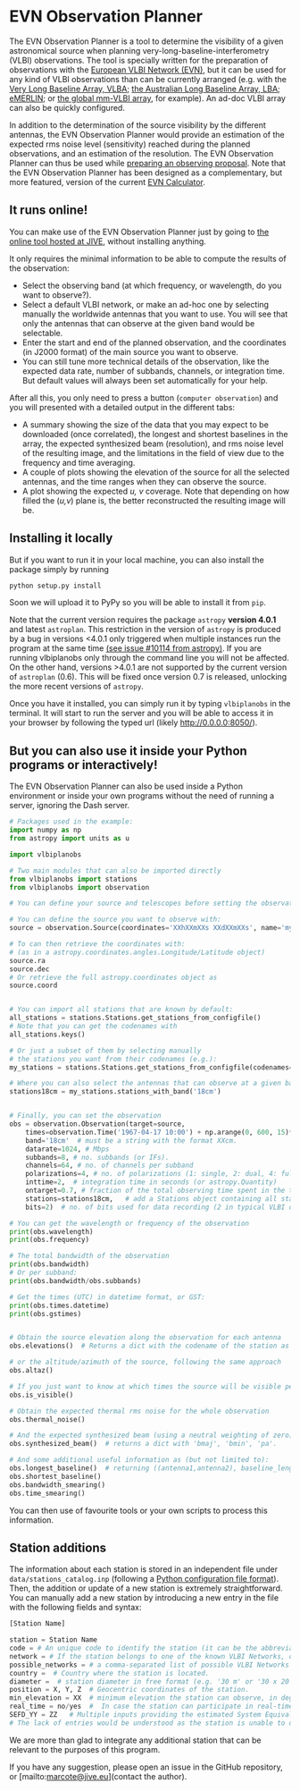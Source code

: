 # EVN Observation Planner


The EVN Observation Planner is a tool to determine the visibility of a given astronomical source when planning very-long-baseline-interferometry (VLBI) observations. The tool is specially written for the preparation of observations with the [European VLBI Network (EVN)](https://www.evlbi.org), but it can be used for any kind of VLBI observations than can be currently arranged (e.g. with the [Very Long Baseline Array, VLBA](https://public.nrao.edu/telescopes/vlba/); [the Australian Long Baseline Array, LBA](https://www.atnf.csiro.au/vlbi/overview/index.html); [eMERLIN](http://www.merlin.ac.uk/e-merlin/index.html); or [the global mm-VLBI array](https://www3.mpifr-bonn.mpg.de/div/vlbi/globalmm/), for example). An ad-doc VLBI array can also be quickly configured.

In addition to the determination of the source visibility by the different antennas, the EVN Observation Planner would provide an estimation of the expected rms noise level (sensitivity) reached during the planned observations, and an estimation of the resolution. The EVN Observation Planner can thus be used while [preparing an observing proposal](https://www.evlbi.org/using-evn).
Note that the EVN Observation Planner has been designed as a complementary, but more featured, version of the current [EVN Calculator](http://old.evlbi.org/cgi-bin/EVNcalc.pl).



## It runs online!

You can make use of the EVN Observation Planner just by going to [the online tool hosted at JIVE](http://planobs.jive.eu:8050), without installing anything.


It only requires the minimal information to be able to compute the results of the observation:

- Select the observing band (at which frequency, or wavelength, do you want to observe?).
- Select a default VLBI network, or make an ad-hoc one by selecting manually the worldwide antennas that you want to use. You will see that only the antennas that can observe at the given band would be selectable.
- Enter the start and end of the planned observation, and the coordinates (in J2000 format) of the main source you want to observe.
- You can still tune more technical details of the observation, like the expected data rate, number of subbands, channels, or integration time. But default values will always been set automatically for your help.

After all this, you only need to press a button (`computer observation`) and you will presented with a detailed output in the different tabs:

- A summary showing the size of the data that you may expect to be downloaded (once correlated), the longest and shortest baselines in the array, the expected synthesized beam (resolution), and rms noise level of the resulting image, and the limitations in the field of view due to the frequency and time averaging.
- A couple of plots showing the elevation of the source for all the selected antennas, and the time ranges when they can observe the source.
- A plot showing the expected _u, v_ coverage. Note that depending on how filled the (_u,v_) plane is, the better reconstructed the resulting image will be.



## Installing it locally

But if you want to run it in your local machine, you can also install the package simply by running

```bash
python setup.py install
```

Soon we will upload it to PyPy so you will be able to install it from `pip`.


Note that the current version requires the package `astropy` **version 4.0.1** and latest `astroplan`. This restriction in the version of `astropy` is produced by a bug in versions <4.0.1 only triggered when multiple instances run the program at the same time [(see issue #10114 from astropy)](https://github.com/astropy/astropy/issues/10114). If you are running vlbiplanobs only through the command line you will not be affected. On the other hand, versions >4.0.1 are not supported by the current version of `astroplan` (0.6). This will be fixed once version 0.7 is released, unlocking the more recent versions of `astropy`.


Once you have it installed, you can simply run it by typing `vlbiplanobs` in the terminal.  It will start to run the server and you will be able to access it in your browser by following the typed url (likely http://0.0.0.0:8050/).




## But you can also use it inside your Python programs or interactively!

The EVN Observation Planner can also be used inside a Python environment or inside your own programs without the need of running a server, ignoring the Dash server.


```python
# Packages used in the example:
import numpy as np
from astropy import units as u

import vlbiplanobs

# Two main modules that can also be imported directly
from vlbiplanobs import stations
from vlbiplanobs import observation

# You can define your source and telescopes before setting the observation:

# You can define the source you want to observe with:
source = observation.Source(coordinates='XXhXXmXXs XXdXXmXXs', name='my_source')

# To can then retrieve the coordinates with:
# (as in a astropy.coordinates.angles.Longitude/Latitude object)
source.ra
source.dec
# Or retrieve the full astropy.coordinates object as
source.coord


# You can import all stations that are known by default:
all_stations = stations.Stations.get_stations_from_configfile()
# Note that you can get the codenames with
all_stations.keys()

# Or just a subset of them by selecting manually
# the stations you want from their codenames (e.g.):
my_stations = stations.Stations.get_stations_from_configfile(codenames=('Ef', 'Ys', 'Wb'))

# Where you can also select the antennas that can observe at a given band:
stations18cm = my_stations.stations_with_band('18cm')


# Finally, you can set the observation
obs = observation.Observation(target=source,
    times=observation.Time('1967-04-17 10:00') + np.arange(0, 600, 15)*u.min),  # list of times covering the observation.
    band='18cm'  # must be a string with the format XXcm.
    datarate=1024, # Mbps
    subbands=8, # no. subbands (or IFs).
    channels=64, # no. of channels per subband
    polarizations=4, # no. of polarizations (1: single, 2: dual, 4: full polarization)
    inttime=2,  # integration time in seconds (or astropy.Quantity)
    ontarget=0.7, # fraction of the total observing time spent in the target source (affects to the estimated noise level)
    stations=stations18cm,   # add a Stations object containing all stations that will observe
    bits=2)  # no. of bits used for data recording (2 in typical VLBI observations)

# You can get the wavelength or frequency of the observation
print(obs.wavelength)
print(obs.frequency)

# The total bandwidth of the observation
print(obs.bandwidth)
# Or per subband:
print(obs.bandwidth/obs.subbands)

# Get the times (UTC) in datetime format, or GST:
print(obs.times.datetime)
print(obs.gstimes)


# Obtain the source elevation along the observation for each antenna
obs.elevations()  # Returns a dict with the codename of the station as key and an numpy.array with the elevations as value.

# or the altitude/azimuth of the source, following the same approach
obs.altaz()

# If you just want to know at which times the source will be visible per station:
obs.is_visible()

# Obtain the expected thermal rms noise for the whole observation
obs.thermal_noise()

# And the expected synthesized beam (using a neutral weighting of zero)
obs.synthesized_beam()  # returns a dict with 'bmaj', 'bmin', 'pa'.

# And some additional useful information as (but not limited to):
obs.longest_baseline()  # returning ((antenna1,antenna2), baseline_length)
obs.shortest_baseline()
obs.bandwidth_smearing()
obs.time_smearing()

```

You can then use of favourite tools or your own scripts to process this information.



## Station additions

The information about each station is stored in an independent file under `data/stations_catalog.inp` (following a [Python configuration file format](https://docs.python.org/3/library/configparser.html)). Then, the addition or update of a new station is extremely straightforward. You can manually add a new station by introducing a new entry in the file with the following fields and syntax:

```python
[Station Name]

station = Station Name
code = # An unique code to identify the station (it can be the abbreviation of the full station name).
network = # If the station belongs to one of the known VLBI Networks, or 'Other' otherwise.
possible_networks = # a comma-separated list of possible VLBI Networks that the station can join to observe.
country =  # Country where the station is located.
diameter =  # station diameter in free format (e.g. '30 m' or '30 x 20 m' is often used for the case of interferometers composed of 30 20-m antennas).
position = X, Y, Z  # Geocentric coordinates of the station.
min_elevation = XX  # minimum elevation the station can observe, in degrees. By default it is 10 deg if not specified.
real_time = no/yes  #  In case the station can participate in real-time correlation observations (e.g. e-EVN). By default 'no'.
SEFD_YY = ZZ   # Multiple inputs providing the estimated System Equivalent Flux Density (SEFD) of the station (ZZ measured in Jy) at the observing wavelength YY in cm. There should be one entry per observing band.
# The lack of entries would be understood as the station is unable to observe at such band.
```


We are more than glad to integrate any additional station that can be relevant to the purposes of this program.

If you have any suggestion, please open an issue in the GitHub repository, or [mailto:marcote@jive.eu](contact the author).






